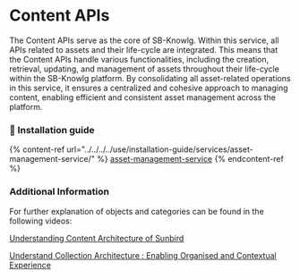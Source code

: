 # Content APIs

The Content APIs serve as the core of SB-Knowlg. Within this service, all APIs related to assets and their life-cycle are integrated. This means that the Content APIs handle various functionalities, including the creation, retrieval, updating, and management of assets throughout their life-cycle within the SB-Knowlg platform. By consolidating all asset-related operations in this service, it ensures a centralized and cohesive approach to managing content, enabling efficient and consistent asset management across the platform.

### :stars: Installation guide

{% content-ref url="../../../../use/installation-guide/services/asset-management-service/" %}
[asset-management-service](../../../../use/installation-guide/services/asset-management-service/)
{% endcontent-ref %}

### Additional Information

For further explanation of objects and categories can be found in the following videos:

[Understanding Content Architecture of Sunbird](https://www.youtube.com/watch?v=WxZXaTnj2D0\&t=7s)

[Understand Collection Architecture : Enabling Organised and Contextual Experience](https://www.youtube.com/watch?v=n9H87z0-7eU\&t=1709s)

